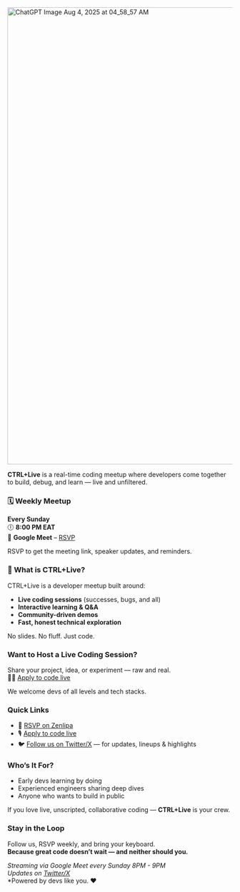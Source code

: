 
<img width="1536" height="1024" alt="ChatGPT Image Aug 4, 2025 at 04_58_57 AM" src="https://github.com/user-attachments/assets/4e71ef05-907d-4178-973d-05339e504daf" />

**CTRL+Live** is a real-time coding meetup where developers come together to build, debug, and learn — live and unfiltered.

### 🗓️ Weekly Meetup  
**Every Sunday**  
🕕 **8:00 PM EAT**  
📍 **Google Meet** – [RSVP](https://zenlipa.co.ke/events/WShZbq)

RSVP to get the meeting link, speaker updates, and reminders.

### 🎯 What is CTRL+Live?

CTRL+Live is a developer meetup built around:
- **Live coding sessions** (successes, bugs, and all)
- **Interactive learning & Q&A**
- **Community-driven demos**
- **Fast, honest technical exploration**

No slides. No fluff. Just code.

### Want to Host a Live Coding Session?

Share your project, idea, or experiment — raw and real.  
🧑‍💻 [Apply to code live](https://forms.gle/srAXECkApxHYiWYX8)

We welcome devs of all levels and tech stacks.


### Quick Links

- 📅 [RSVP on Zenlipa](https://zenlipa.co.ke/events/WShZbq)
- 🎙️ [Apply to code live](https://forms.gle/srAXECkApxHYiWYX8)
- 🐦 [Follow us on Twitter/X](https://x.com/ctrllive_code) — for updates, lineups & highlights

### Who’s It For?

- Early devs learning by doing  
- Experienced engineers sharing deep dives  
- Anyone who wants to build in public

If you love live, unscripted, collaborative coding — **CTRL+Live** is your crew.

### Stay in the Loop

Follow us, RSVP weekly, and bring your keyboard.  
**Because great code doesn’t wait — and neither should you.**

*Streaming via Google Meet every Sunday 8PM - 9PM*  
*Updates on [Twitter/X](https://x.com/ctrllive_code)*  
*Powered by devs like you. ❤️
